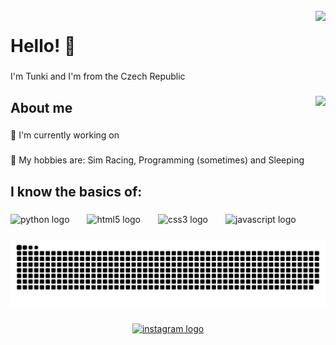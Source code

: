 <br clear="both">

<img align="right" src="https://profile-counter.glitch.me/Tsunaam1/count.svg?"  />

###

<h1 align="left">Hello! 👋</h1>

###

<p align="left">I'm Tunki and I'm from the Czech Republic</p>

###

<img align="right" height="200" src="https://cdn.discordapp.com/attachments/904061355382935585/1197257168525733888/eric.png](https://cdn.discordapp.com/attachments/904061355382935585/1212296144995090463/eric.png"  />

###

<h2 align="left">About me</h2>

###

🔭 I'm currently working on 

###

<p align="left">👾 My hobbies are: Sim Racing, Programming (sometimes) and Sleeping</p>

###

<h2 align="left">I know the basics of:</h2>

###

<div align="left">
  <img src="https://cdn.jsdelivr.net/gh/devicons/devicon/icons/python/python-original.svg" height="50" alt="python logo"  />
  <img width="20" />
  <img src="https://cdn.jsdelivr.net/gh/devicons/devicon/icons/html5/html5-original.svg" height="50" alt="html5 logo"  />
  <img width="20" />
  <img src="https://cdn.jsdelivr.net/gh/devicons/devicon/icons/css3/css3-original.svg" height="50" alt="css3 logo"  />
  <img width="20" />
  <img src="https://cdn.jsdelivr.net/gh/devicons/devicon/icons/javascript/javascript-original.svg" height="50" alt="javascript logo"  />
</div>

###

<img src="https://raw.githubusercontent.com/Tsunaam1/Tsunaam1/output/snake.svg" alt="Snake animation" />

###

<div align="center">
  <a href="https://www.instagram.com/tsunaami42069/" target="_blank">
    <img src="https://raw.githubusercontent.com/maurodesouza/profile-readme-generator/master/src/assets/icons/social/instagram/default.svg" width="42" height="30" alt="instagram logo"  />
  </a>
</div>

###
